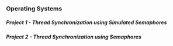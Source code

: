 ### Operating Systems

##### Project 1 - Thread Synchronization using Simulated Semaphores

##### Project 2 - Thread Synchronization using Semaphores
